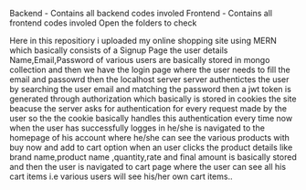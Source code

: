 Backend - Contains all backend codes involed 
Frontend - Contains all frontend codes involed 
Open the folders to check

Here in this repositiory i uploaded my online shopping site using MERN which basically consists of a Signup Page the user details Name,Email,Password of various users are basically stored in mongo collection and then we have the login page where the user needs to fill the email and passowrd then the localhost server server authentictes the user by searching the user email and matching the password then a jwt token is generated through authorization which basically is stored in cookies the site beacuse the server asks for authentication for every request made by the user so the the cookie basically handles this authentication every time now when the user has successfully logges in he/she is navigated to the homepage of his account where he/she can see the various products with buy now and add to cart option when an user clicks the product details like brand name,product name ,quantity,rate and final amount is basically stored and then the user is navigated to cart page where the user can see all his cart items i.e various users will see his/her own cart items..
